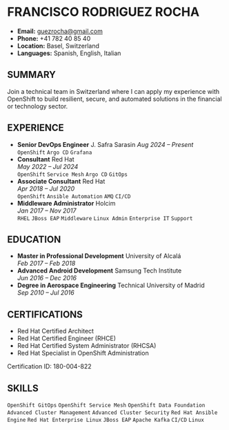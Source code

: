 # FRANCISCO RODRIGUEZ ROCHA

- **Email:** guezrocha@gmail.com
- **Phone:** +41 782 40 85 40
- **Location:** Basel, Switzerland
- **Languages:** Spanish, English, Italian

## SUMMARY

Join a technical team in Switzerland where I can apply my experience with OpenShift to build resilient, secure, and automated solutions in the financial or technology sector.

## EXPERIENCE

- **Senior DevOps Engineer** J. Safra Sarasin
*Aug 2024 – Present*  
`OpenShift` `Argo CD` `Grafana`
- **Consultant** Red Hat  
*May 2022 – Jul 2024*  
`OpenShift` `Service Mesh` `Argo CD` `GitOps`
- **Associate Consultant** Red Hat  
*Apr 2018 – Jul 2020*  
`OpenShift` `Ansible Automation` `AMQ` `CI/CD`
- **Middleware Administrator** Holcim   
*Jan 2017 – Nov 2017*  
`RHEL` `JBoss EAP` `Middleware` `Linux Admin` `Enterprise IT` `Support`

## EDUCATION

- **Master in Professional Development** University of Alcalá  
*Feb 2017 – Feb 2018*
- **Advanced Android Development** Samsung Tech Institute  
*Jun 2016 – Dec 2016*
- **Degree in Aerospace Engineering** Technical University of Madrid  
*Sep 2010 – Jul 2016*

## CERTIFICATIONS

- Red Hat Certified Architect
- Red Hat Certified Engineer (RHCE)
- Red Hat Certified System Administrator (RHCSA)
- Red Hat Specialist in OpenShift Administration

Certification ID: 180-004-822  

## SKILLS

`OpenShift GitOps` `OpenShift Service Mesh` `OpenShift Data Foundation` `Advanced Cluster Management` `Advanced Cluster Security` `Red Hat Ansible Engine` `Red Hat Enterprise Linux` `JBoss EAP` `Apache Kafka` `CI/CD` `Linux`
